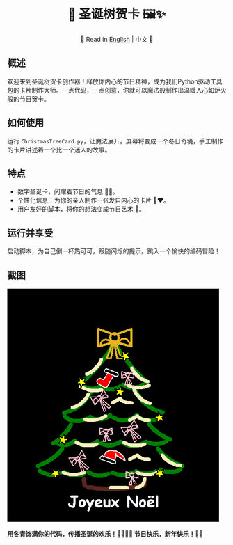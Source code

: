 <div align="center">

# 🎄 圣诞树贺卡 🖼️✨

📜 Read in [English](README.md) | 中文 📜

</div>

## 概述
欢迎来到圣诞树贺卡创作器！释放你内心的节日精神，成为我们Python驱动工具包的卡片制作大师。一点代码，一点创意，你就可以魔法般制作出温暖人心如炉火般的节日贺卡。

## 如何使用
运行 `ChristmasTreeCard.py`，让魔法展开。屏幕将变成一个冬日奇境，手工制作的卡片讲述着一个比一个迷人的故事。

## 特点
- 数字圣诞卡，闪耀着节日的气息 💌✨。
- 个性化信息：为你的亲人制作一张发自内心的卡片 📝❤️。
- 用户友好的脚本，将你的想法变成节日艺术 🌟。

## 运行并享受
启动脚本，为自己倒一杯热可可，跟随闪烁的提示。跳入一个愉快的编码冒险！

## 截图
![圣诞树贺卡](./ChristmasTreeCard.png)

**用冬青饰满你的代码，传播圣诞的欢乐！🎅🏽👨‍💻 节日快乐，新年快乐！🎉🍾**